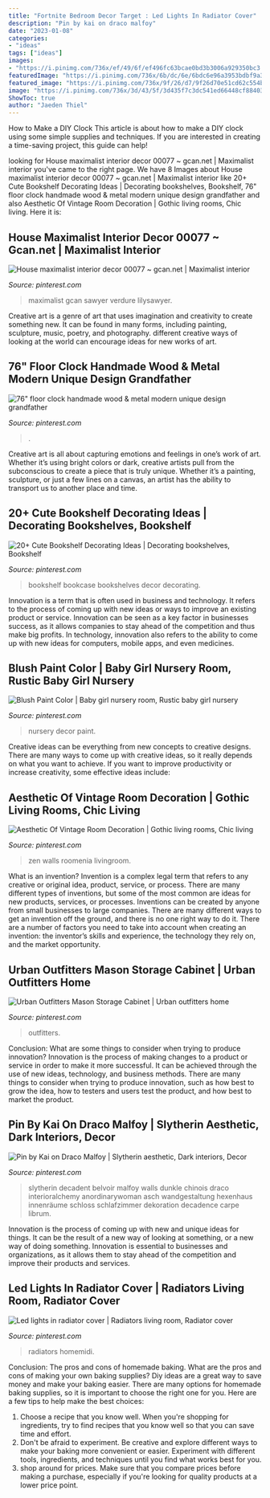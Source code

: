 ```yaml
---
title: "Fortnite Bedroom Decor Target : Led Lights In Radiator Cover"
description: "Pin by kai on draco malfoy"
date: "2023-01-08"
categories:
- "ideas"
tags: ["ideas"]
images:
- "https://i.pinimg.com/736x/ef/49/6f/ef496fc63bcae0bd3b3006a929350bc3.jpg"
featuredImage: "https://i.pinimg.com/736x/6b/dc/6e/6bdc6e96a3953bdbf9a35185beb60c87.jpg"
featured_image: "https://i.pinimg.com/736x/9f/26/d7/9f26d70e51cd62c554bdce6d51534132.jpg"
image: "https://i.pinimg.com/736x/3d/43/5f/3d435f7c3dc541ed66448cf8840361d8.jpg"
ShowToc: true
author: "Jaeden Thiel"
---
```



How to Make a DIY Clock
This article is about how to make a DIY clock using some simple supplies and techniques. If you are interested in creating a time-saving project, this guide can help!

	

		
looking for House maximalist interior decor 00077 ~ gcan.net | Maximalist interior you've came to the right page. We have 8 Images about House maximalist interior decor 00077 ~ gcan.net | Maximalist interior like 20+ Cute Bookshelf Decorating Ideas | Decorating bookshelves, Bookshelf, 76&quot; floor clock handmade wood &amp; metal modern unique design grandfather and also Aesthetic Of Vintage Room Decoration | Gothic living rooms, Chic living. Here it is:
		
    
## House Maximalist Interior Decor 00077 ~ Gcan.net | Maximalist Interior

<img loading=lazy src="https://i.pinimg.com/736x/c9/59/ac/c959acb6985acea1578086ea488da11b.jpg" onerror="this.onerror=null;this.src='https://tse4.mm.bing.net/th?id=OIP.OKnDbPK2jEj6CVctgvDxbAHaLH&amp;pid=15.1';" alt="House maximalist interior decor 00077 ~ gcan.net | Maximalist interior">

_Source: pinterest.com_

>maximalist gcan sawyer verdure lilysawyer. 

	

Creative art is a genre of art that uses imagination and creativity to create something new. It can be found in many forms, including painting, sculpture, music, poetry, and photography. different creative ways of looking at the world can encourage ideas for new works of art.

    
## 76&quot; Floor Clock Handmade Wood &amp; Metal Modern Unique Design Grandfather

<img loading=lazy src="https://i.pinimg.com/736x/6b/dc/6e/6bdc6e96a3953bdbf9a35185beb60c87.jpg" onerror="this.onerror=null;this.src='https://tse2.mm.bing.net/th?id=OIP.0Pf_sra4LLi7jWNDonMEpwHaNM&amp;pid=15.1';" alt="76&quot; floor clock handmade wood &amp; metal modern unique design grandfather">

_Source: pinterest.com_

>. 

	

Creative art is all about capturing emotions and feelings in one’s work of art. Whether it’s using bright colors or dark, creative artists pull from the subconscious to create a piece that is truly unique. Whether it’s a painting, sculpture, or just a few lines on a canvas, an artist has the ability to transport us to another place and time.

    
## 20+ Cute Bookshelf Decorating Ideas | Decorating Bookshelves, Bookshelf

<img loading=lazy src="https://i.pinimg.com/736x/3d/43/5f/3d435f7c3dc541ed66448cf8840361d8.jpg" onerror="this.onerror=null;this.src='https://tse4.mm.bing.net/th?id=OIP.NRs5aZK3QjhfYlcGeN8ungAAAA&amp;pid=15.1';" alt="20+ Cute Bookshelf Decorating Ideas | Decorating bookshelves, Bookshelf">

_Source: pinterest.com_

>bookshelf bookcase bookshelves decor decorating. 

	

Innovation is a term that is often used in business and technology. It refers to the process of coming up with new ideas or ways to improve an existing product or service. Innovation can be seen as a key factor in businesses success, as it allows companies to stay ahead of the competition and thus make big profits. In technology, innovation also refers to the ability to come up with new ideas for computers, mobile apps, and even medicines.

    
## Blush Paint Color | Baby Girl Nursery Room, Rustic Baby Girl Nursery

<img loading=lazy src="https://i.pinimg.com/736x/9f/26/d7/9f26d70e51cd62c554bdce6d51534132.jpg" onerror="this.onerror=null;this.src='https://tse3.mm.bing.net/th?id=OIP.46zVBYLxppjbbVqcX0wdKgHaJ4&amp;pid=15.1';" alt="Blush Paint Color | Baby girl nursery room, Rustic baby girl nursery">

_Source: pinterest.com_

>nursery decor paint. 

	

Creative ideas can be everything from new concepts to creative designs. There are many ways to come up with creative ideas, so it really depends on what you want to achieve. If you want to improve productivity or increase creativity, some effective ideas include:

    
## Aesthetic Of Vintage Room Decoration | Gothic Living Rooms, Chic Living

<img loading=lazy src="https://i.pinimg.com/736x/8b/45/4e/8b454ef4c52b278129bff612c6756a51.jpg" onerror="this.onerror=null;this.src='https://tse2.mm.bing.net/th?id=OIP.aawZ8gjMCUSZOR6vlU00hQHaLG&amp;pid=15.1';" alt="Aesthetic Of Vintage Room Decoration | Gothic living rooms, Chic living">

_Source: pinterest.com_

>zen walls roomenia livingroom. 

	

What is an invention?
Invention is a complex legal term that refers to any creative or original idea, product, service, or process. There are many different types of inventions, but some of the most common are ideas for new products, services, or processes. Inventions can be created by anyone from small businesses to large companies. There are many different ways to get an invention off the ground, and there is no one right way to do it. There are a number of factors you need to take into account when creating an invention: the inventor’s skills and experience, the technology they rely on, and the market opportunity.

    
## Urban Outfitters Mason Storage Cabinet | Urban Outfitters Home

<img loading=lazy src="https://i.pinimg.com/736x/ef/49/6f/ef496fc63bcae0bd3b3006a929350bc3.jpg" onerror="this.onerror=null;this.src='https://tse3.mm.bing.net/th?id=OIP.HfznyLy152fxHLPO0AbU0AHaLH&amp;pid=15.1';" alt="Urban Outfitters Mason Storage Cabinet | Urban outfitters home">

_Source: pinterest.com_

>outfitters. 

	

Conclusion: What are some things to consider when trying to produce innovation?
Innovation is the process of making changes to a product or service in order to make it more successful. It can be achieved through the use of new ideas, technology, and business methods. There are many things to consider when trying to produce innovation, such as how best to grow the idea, how to testers and users test the product, and how best to market the product.

    
## Pin By Kai On Draco Malfoy | Slytherin Aesthetic, Dark Interiors, Decor

<img loading=lazy src="https://i.pinimg.com/736x/36/45/e0/3645e097f057cd085849c010ee319118.jpg" onerror="this.onerror=null;this.src='https://tse2.mm.bing.net/th?id=OIP.RmMXoxC21TqNtxbVjamRCAHaJ3&amp;pid=15.1';" alt="Pin by Kai on Draco Malfoy | Slytherin aesthetic, Dark interiors, Decor">

_Source: pinterest.com_

>slytherin decadent belvoir malfoy walls dunkle chinois draco interioralchemy anordinarywoman asch wandgestaltung hexenhaus innenräume schloss schlafzimmer dekoration decadence carpe librum. 

	

Innovation is the process of coming up with new and unique ideas for things. It can be the result of a new way of looking at something, or a new way of doing something. Innovation is essential to businesses and organizations, as it allows them to stay ahead of the competition and improve their products and services.

    
## Led Lights In Radiator Cover | Radiators Living Room, Radiator Cover

<img loading=lazy src="https://i.pinimg.com/736x/0d/3c/f4/0d3cf42c4298c5f978d37f16c0e60773.jpg" onerror="this.onerror=null;this.src='https://tse2.mm.bing.net/th?id=OIP.qonbXAYwavi2he06PpOBmAHaJ4&amp;pid=15.1';" alt="Led lights in radiator cover | Radiators living room, Radiator cover">

_Source: pinterest.com_

>radiators homemidi. 

	

Conclusion: The pros and cons of homemade baking.
What are the pros and cons of making your own baking supplies? Diy ideas are a great way to save money and make your baking easier. There are many options for homemade baking supplies, so it is important to choose the right one for you. Here are a few tips to help make the best choices: 
1. Choose a recipe that you know well. When you're shopping for ingredients, try to find recipes that you know well so that you can save time and effort. 
2. Don't be afraid to experiment. Be creative and explore different ways to make your baking more convenient or easier. Experiment with different tools, ingredients, and techniques until you find what works best for you. 
3. shop around for prices. Make sure that you compare prices before making a purchase, especially if you're looking for quality products at a lower price point.

